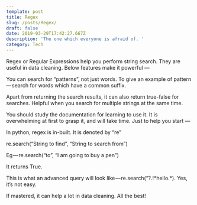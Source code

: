 ```yaml
---
template: post
title: Regex
slug: /posts/Regex/
draft: false
date: 2019-03-29T17:42:27.667Z
description: 'The one which everyone is afraid of. '
category: Tech
---
```

Regex or Regular Expressions help you perform string search. They are useful in data cleaning. Below features make it powerful —



You can search for “patterns”, not just words. To give an example of pattern — search for words which have a common suffix.

Apart from returning the search results, it can also return true-false for searches. Helpful when you search for multiple strings at the same time.

You should study the documentation for learning to use it. It is overwhelming at first to grasp it, and will take time. Just to help you start —



In python, regex is in-built. It is denoted by “re”



re.search(“String to find”, “String to search from”)



Eg — re.search(“to”, “I am going to buy a pen”)



It returns True.



This is what an advanced query will look like — re.search(“?.!\*hello.\*). Yes, it’s not easy.



If mastered, it can help a lot in data cleaning. All the best!
